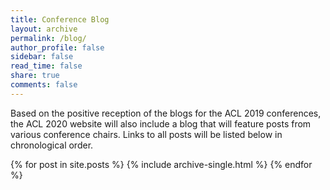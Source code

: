 ```yaml
---
title: Conference Blog
layout: archive
permalink: /blog/
author_profile: false
sidebar: false
read_time: false
share: true
comments: false
---
```


Based on the positive reception of the blogs for the ACL 2019 conferences, the ACL 2020 website will also include a blog that will feature posts from various conference chairs. Links to all posts will be listed below in chronological order.  

{% for post in site.posts %}
  {% include archive-single.html %}
{% endfor %}
